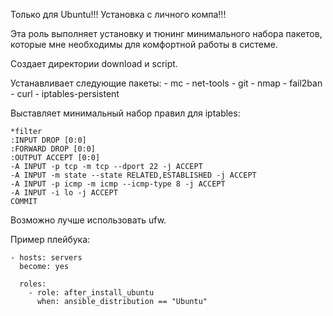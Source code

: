 Только для Ubuntu!!! Установка с личного компа!!!

Эта роль выполняет установку и тюнинг минимального набора пакетов, которые
 мне необходимы для комфортной работы в системе.

Создает директории download и script.

Устанавливает следующие пакеты:
	- mc
	- net-tools
	- git
	- nmap
	- fail2ban
	- curl
	- iptables-persistent

Выставляет минимальный набор правил для iptables:

	*filter
	:INPUT DROP [0:0]
	:FORWARD DROP [0:0]
	:OUTPUT ACCEPT [0:0]
	-A INPUT -p tcp -m tcp --dport 22 -j ACCEPT
	-A INPUT -m state --state RELATED,ESTABLISHED -j ACCEPT
	-A INPUT -p icmp -m icmp --icmp-type 8 -j ACCEPT
	-A INPUT -i lo -j ACCEPT
	COMMIT

Возможно лучше использовать ufw.


Пример плейбука:

	- hosts: servers
	  become: yes

	  roles:
	    - role: after_install_ubuntu
	      when: ansible_distribution == "Ubuntu"

